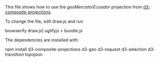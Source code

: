 This file shows how to use the *geoMercatorEcuador* projection from [d3-composite-projections](http://rveciana.github.io/d3-composite-projections/).

To change the file, edit draw.js and run

  browserify draw.js| uglifyjs > bundle.js
  
The dependencies are installed with:

  npm install d3-composite-projections d3-geo d3-request d3-selection d3-transition topojson